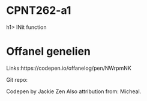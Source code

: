 # CPNT262-a1
h1> INit function</h1>
<h1>Offanel genelien</h1>
  <p> Links:https://codepen.io/offanelog/pen/NWrpmNK</p>
  <p> Git repo:</p>
  <p>Codepen by Jackie Zen
  Also attribution from: Micheal.</p>
